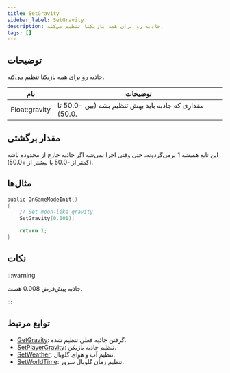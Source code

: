 ```yaml
---
title: SetGravity
sidebar_label: SetGravity
description: جاذبه رو برای همه بازیکنا تنظیم می‌کنه.
tags: []
---
```


## توضیحات

جاذبه رو برای همه بازیکنا تنظیم می‌کنه.

| نام          | توضیحات                                                           |
| ------------- | --------------------------------------------------------------------- |
| Float:gravity | مقداری که جاذبه باید بهش تنظیم بشه (بین -50.0 تا 50.0). |

## مقدار برگشتی

این تابع همیشه 1 برمی‌گردونه، حتی وقتی اجرا نمی‌شه اگر جاذبه خارج از محدوده باشه (کمتر از -50.0 یا بیشتر از +50.0).

## مثال‌ها

```c
public OnGameModeInit()
{
    // Set moon-like gravity
    SetGravity(0.001);

    return 1;
}
```

## نکات

:::warning

جاذبه پیش‌فرض 0.008 هست.

:::

## توابع مرتبط

- [GetGravity](GetGravity): گرفتن جاذبه فعلی تنظیم شده.
- [SetPlayerGravity](SetPlayerGravity): تنظیم جاذبه بازیکن.
- [SetWeather](SetWeather): تنظیم آب و هوای گلوبال.
- [SetWorldTime](SetWorldTime): تنظیم زمان گلوبال سرور.